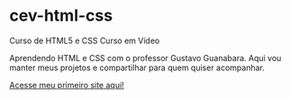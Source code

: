 # cev-html-css
 Curso de HTML5 e CSS Curso em Vídeo

Aprendendo HTML e CSS com o professor Gustavo Guanabara. Aqui vou manter
meus projetos e compartilhar para quem quiser acompanhar.

<a href="https://joaoplsr.github.io/cev-html-css/mod-2/desafios/d010guanabara/index.html">Acesse meu primeiro site aqui!</a>